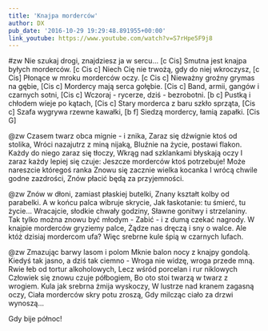 ```yaml
---
title: 'Knajpa morderców'
author: DX
pub_date: '2016-10-29 19:29:48.891955+00:00'
link_youtube: https://www.youtube.com/watch?v=S7rHpe5F9j8
---
```


#zw
Nie szukaj drogi, znajdziesz ja w sercu... [c Cis]
Smutna jest knajpa byłych morderców. [c Cis c]
Niech Cię nie trwożą, gdy do niej wkroczysz, [c Cis]
Płonące w mroku morderców oczy. [c Cis c]
Nieważny groźny grymas na gębie, [Cis c]
Mordercy mają serca gołębie.  [Cis c]
Band, armii, gangów i czarnych sotni, [Cis c]
Wczoraj - rycerze, dziś - bezrobotni. [b c]
Pustką i chłodem wieje po kątach, [Cis c]
Stary morderca z baru szkło sprząta, [Cis c]
Szafa wygrywa rzewne kawałki, [b f]
Siedzą mordercy, łamią zapałki. [Cis G]

@zw
Czasem twarz obca mignie - i znika,
Zaraz się dźwignie ktoś od stolika,
Wróci nazajutrz z miną nijaką,
Bluźnie na życie, postawi flakon.
Każdy do niego zaraz się tłoczy,
Wkrąg nad szklankami błyskają oczy
I zaraz każdy lepiej się czuje:
Jeszcze morderców ktoś potrzebuje!
Może nareszcie któregoś ranka
Znowu się zacznie wielka kocanka
I wrócą chwile godne zazdrości,
Znów płacić będą za przyjemności.

@zw
Znów w dłoni, zamiast płaskiej butelki,
Znany kształt kolby od parabelki.
A w końcu palca wibruje skrycie,
Jak łaskotanie: tu śmierć, tu życie...
Wracajcie, słodkie chwały godziny,
Sławne gonitwy i strzelaniny.
Tak tylko można znowu być młodym -
Zabić - i z dumą czekać nagrody.
W knajpie morderców gryziemy palce,
Żądze nas dręczą i sny o walce.
Ale któż dzisiaj mordercom ufa?
Więc srebrne kule śpią w czarnych lufach.

@zw
Zmazując barwy lasom i polom
Mknie balon nocy z knajpy gondolą.
Kiedyś tak jasno, a dziś tak ciemno -
Wroga nie widzę, wroga przede mną.
Rwie łeb od tortur alkoholowych,
Lecz wśród porcelan i rur niklowych
Człowiek się znowu czuje półbogiem,
Bo oto stoi twarzą w twarz z wrogiem.
Kula jak srebrna żmija wyskoczy,
W lustrze nad kranem zagasną oczy,
Ciała morderców skry potu zroszą,
Gdy milcząc ciało za drzwi wynoszą...

Gdy bije północ!